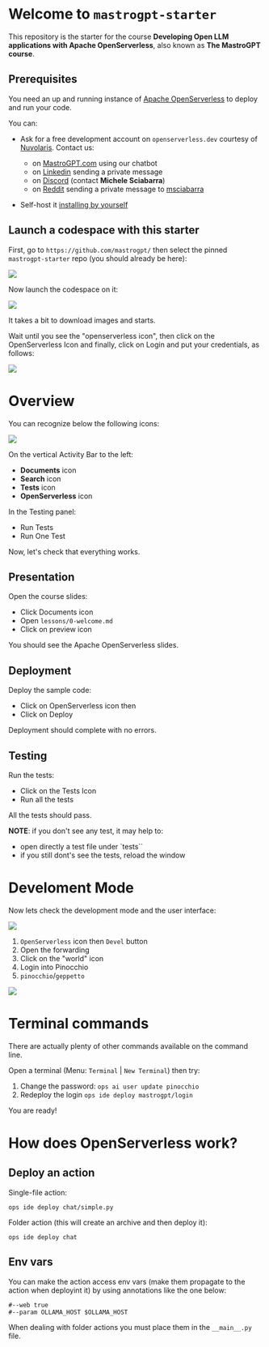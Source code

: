 # Welcome to `mastrogpt-starter`

This repository is the starter for the course **Developing Open LLM applications with Apache OpenServerless**, also known as **The MastroGPT course**.

## Prerequisites

You need an up and running instance of [Apache OpenServerless](https://openserverless.apache.org) to deploy and run your code. 

You can:
-  Ask for a free development account on `openserverless.dev` courtesy of [Nuvolaris](http://nuvolaris.io). Contact us:
   - on [MastroGPT.com](https://mastrogpt.nuvolaris.dev) using our chatbot
   - on [Linkedin](https://linkedin.com/in/msciab) sending a private message 
   - on [Discord](https://bit.ly/openserverless-discord) (contact **Michele Sciabarra**)
   - on [Reddit](https://reddit.com/r/openserverless) sending a private message to [msciabarra](https://reddit.com/u/msciabarra)
  
- Self-host it [installing by yourself](https://openserverless.apache.org/docs/installation/)


## Launch a codespace with this starter

First, go to `https://github.com/mastrogpt/` then select the pinned `mastrogpt-starter` repo (you should already be here):

![](lessons/assets/starter.png)

Now launch the codespace on it:

![](lessons/assets/codespaces.png)

It takes a bit to download images and starts.

Wait until you see the "openserverless icon", then click on the  OpenServerless Icon and finally, click on Login and put your credentials, as follows:

![](lessons/assets/environment.png)


# Overview

You can recognize below the following icons:

![](lessons/assets/icons.png)

On the vertical Activity Bar to the left:

- **Documents** icon
- **Search** icon
- **Tests** icon
- **OpenServerless** icon

In the Testing panel:
- Run Tests
- Run One Test

Now, let's check that everything works.

## Presentation

Open the course slides:

- Click Documents icon
- Open `lessons/0-welcome.md`
- Click on preview icon

You should see the Apache OpenServerless slides.

## Deployment

Deploy the sample code:

- Click on OpenServerless icon then
- Click on Deploy

Deployment should complete with no errors.

## Testing

Run the tests:

- Click on the Tests Icon 
- Run all the tests

All the tests should pass.

**NOTE**: if you don't see any test, it may help to:

- open directly a test file under `tests``
- if you still dont's see the tests, reload the window

# Develoment Mode

Now lets check the development mode and the user interface:

![](lessons/assets/devmode.png)

1. `OpenServerless` icon then `Devel` button
1. Open the forwarding
1. Click on the "world" icon
1. Login into Pinocchio
1.  `pinocchio`/`geppetto`

![](lessons/assets/pinocchio.png)

# Terminal commands

There are actually plenty of other commands available on the command line.

Open a terminal (Menu: `Terminal` | `New Terminal`) then try:

1. Change the password: `ops ai user update pinocchio`
1. Redeploy the login `ops ide deploy mastrogpt/login`

You are ready!

# How does OpenServerless work?

## Deploy an action

Single-file action:
```shell
ops ide deploy chat/simple.py
```

Folder action (this will create an archive and then deploy it):
```shell
ops ide deploy chat
```

## Env vars

You can make the action access env vars (make them propagate to the action when deployint it) by using annotations like the one below:
```
#--web true
#--param OLLAMA_HOST $OLLAMA_HOST
```

When dealing with folder actions you must place them in the `__main__.py` file.
